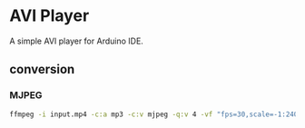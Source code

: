 # AVI Player

A simple AVI player for Arduino IDE.

## conversion

### MJPEG

```sh
ffmpeg -i input.mp4 -c:a mp3 -c:v mjpeg -q:v 4 -vf "fps=30,scale=-1:240:flags=lanczos,crop=280:240:(in_w-280)/2:0" AviMp3Mjpeg240p30fps.avi
```
